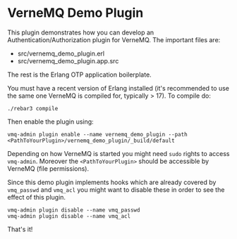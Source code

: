 # VerneMQ Demo Plugin

This plugin demonstrates how you can develop an Authentication/Authorization plugin for VerneMQ. The important files are:

- src/vernemq_demo_plugin.erl 
- src/vernemq_demo_plugin.app.src

The rest is the Erlang OTP application boilerplate.


You must have a recent version of Erlang installed (it's recommended to use the
same one VerneMQ is compiled for, typically > 17). To compile do:

    ./rebar3 compile

Then enable the plugin using:

    vmq-admin plugin enable --name vernemq_demo_plugin --path <PathToYourPlugin>/vernemq_demo_plugin/_build/default

Depending on how VerneMQ is started you might need ``sudo`` rights to access ``vmq-admin``.
Moreover the ``<PathToYourPlugin>`` should be accessible by VerneMQ (file permissions).

Since this demo plugin implements hooks which are already covered by
``vmq_passwd`` and ``vmq_acl`` you might want to disable these in order to see
the effect of this plugin.

    vmq-admin plugin disable --name vmq_passwd
    vmq-admin plugin disable --name vmq_acl

That's it!
